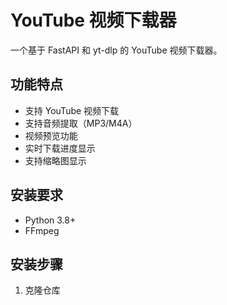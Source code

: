 # YouTube 视频下载器

一个基于   FastAPI 和 yt-dlp 的 YouTube 视频下载器。

## 功能特点

- 支持 YouTube 视频下载
- 支持音频提取（MP3/M4A）
- 视频预览功能
- 实时下载进度显示
- 支持缩略图显示

## 安装要求

- Python 3.8+
- FFmpeg

## 安装步骤

1. 克隆仓库 
